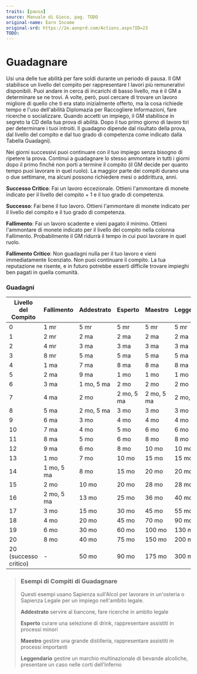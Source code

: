 ```yaml
---
traits: [pausa]
source: Manuale di Gioco, pag. TODO
original-name: Earn Income
original-srd: https://2e.aonprd.com/Actions.aspx?ID=23
TODO:
---
```


# Guadagnare

Usi una delle tue abilità per fare soldi durante un periodo di pausa. Il GM
stabilisce un livello del compito per rappresentare I lavori più remunerativi
disponibili. Puoi andare in cerca di incarichi di basso livello, ma è il GM a
determinare se ne trovi. A volte, però, puoi cercare di trovare un lavoro
migliore di quello che ti era stato inizialmente offerto, ma la cosa richiede
tempo e l'uso dell'abilità Diplomazia per Raccogliere Informazioni, fare
ricerche o socializzare. Quando accetti un impiego, il GM stabilisce in segreto
la CD della tua prova di abilità. Dopo il tuo primo giorno di lavoro tiri per
determinare i tuoi introiti. Il guadagno dipende dal risultato della prova, dal
livello del compito e dal tuo grado di competenza come indicato dalla Tabella
Guadagni).

Nei giorni successivi puoi continuare con il tuo impiego senza bisogno di
ripetere la prova. Continui a guadagnare lo stesso ammontare in tutti i giorni
dopo il primo finché non porti a termine il compito (il GM decide per quanto
tempo puoi lavorare in quel ruolo). La maggior parte dei compiti durano una o
due settimane, ma alcuni possono richiedere mesi o addirittura, anni.

**Successo Critico**: Fai un lavoro eccezionale. Ottieni l'ammontare di monete
indicato per il livello del compito + 1 e il tuo grado di competenza.

**Successo**: Fai bene il tuo lavoro. Ottieni l'ammontare di monete indicato per
il livello del compito e il tuo grado di competenza.

**Fallimento**: Fai un lavoro scadente e vieni pagato il minimo. Ottieni
l'ammontare di monete indicato per il livello del compito nella colonna
Fallimento. Probabilmente il GM ridurrà il tempo in cui puoi lavorare in quel
ruolo.

**Fallimento Critico**: Non guadagni nulla per il tuo lavoro e vieni
immediatamente licenziato. Non puoi continuare il compito. La tua reputazione ne
risente, e in futuro potrebbe esserti difficile trovare impieghi ben pagati in
quella comunità.

### Guadagni

| Livello del Compito   | Fallimento | Addestrato | Esperto    | Maestro    | Leggendario |
| --------------------- | ---------- | ---------- | ---------- | ---------- | ----------- |
| 0                     | 1 mr       | 5 mr       | 5 mr       | 5 mr       | 5 mr        |
| 1                     | 2 mr       | 2 ma       | 2 ma       | 2 ma       | 2 ma        |
| 2                     | 4 mr       | 3 ma       | 3 ma       | 3 ma       | 3 ma        |
| 3                     | 8 mr       | 5 ma       | 5 ma       | 5 ma       | 5 ma        |
| 4                     | 1 ma       | 7 ma       | 8 ma       | 8 ma       | 8 ma        |
| 5                     | 2 ma       | 9 ma       | 1 mo       | 1 mo       | 1 mo        |
| 6                     | 3 ma       | 1 mo, 5 ma | 2 mo       | 2 mo       | 2 mo        |
| 7                     | 4 ma       | 2 mo       | 2 mo, 5 ma | 2 mo, 5 ma | 2 mo, 5 ma  |
| 8                     | 5 ma       | 2 mo, 5 ma | 3 mo       | 3 mo       | 3 mo        |
| 9                     | 6 ma       | 3 mo       | 4 mo       | 4 mo       | 4 mo        |
| 10                    | 7 ma       | 4 mo       | 5 mo       | 6 mo       | 6 mo        |
| 11                    | 8 ma       | 5 mo       | 6 mo       | 8 mo       | 8 mo        |
| 12                    | 9 ma       | 6 mo       | 8 mo       | 10 mo      | 10 mo       |
| 13                    | 1 mo       | 7 mo       | 10 mo      | 15 mo      | 15 mo       |
| 14                    | 1 mo, 5 ma | 8 mo       | 15 mo      | 20 mo      | 20 mo       |
| 15                    | 2 mo       | 10 mo      | 20 mo      | 28 mo      | 28 mo       |
| 16                    | 2 mo, 5 ma | 13 mo      | 25 mo      | 36 mo      | 40 mo       |
| 17                    | 3 mo       | 15 mo      | 30 mo      | 45 mo      | 55 mo       |
| 18                    | 4 mo       | 20 mo      | 45 mo      | 70 mo      | 90 mo       |
| 19                    | 6 mo       | 30 mo      | 60 mo      | 100 mo     | 130 mo      |
| 20                    | 8 mo       | 40 mo      | 75 mo      | 150 mo     | 200 mo      |
| 20 (successo critico) | -          | 50 mo      | 90 mo      | 175 mo     | 300 mo      |

> ### Esempi di Compiti di Guadagnare
>
> Questi esempi usano Sapienza sull'Alcol per lavorare in un'osteria o Sapienza
> Legale per un impiego nell'ambito legale.
>
> **Addestrato** servire al bancone, fare ricerche in ambito legale
>
> **Esperto** curare una selezione di drink, rappresentare assistiti in processi
> minori
>
> **Maestro** gestire una grande distilleria, rappresentare assistiti in
> processi importanti
>
> **Leggendario** gestire un marchio multinazionale di bevande alcoliche,
> presentare un caso nelle corti dell'Inferno
